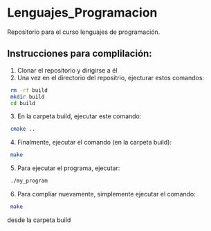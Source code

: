 # Lenguajes_Programacion
Repositorio para el curso lenguajes de programación. 

## Instrucciones para complilación: 

1. Clonar el repositorio y dirigirse a él
2. Una vez en el directorio del repositrio, ejecturar estos comandos:
 ```bash
  rm -rf build
  mkdir build
  cd build
```
3. En la carpeta build, ejecutar este comando:
 ```bash
  cmake ..
```
4. Finalmente, ejecutar el comando (en la carpeta build):
 ```bash
  make
```
5. Para ejecutar el programa, ejecutar:
 ```bash
  ./my_program
```
6. Para compliar nuevamente, simplemente ejecutar el comando:
 ```bash
  make
```
desde la carpeta build
